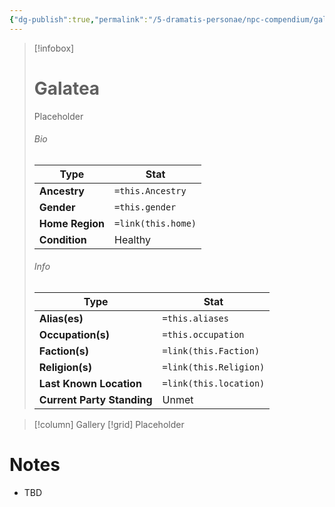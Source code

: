 ```yaml
---
{"dg-publish":true,"permalink":"/5-dramatis-personae/npc-compendium/galatea/","noteIcon":""}
---
```



> [!infobox]
> # Galatea
> Placeholder
> ###### Bio
> Type |  Stat |
> ---|---|
> **Ancestry** | `=this.Ancestry` |
> **Gender** | `=this.gender` |
> **Home Region** | `=link(this.home)` |
> **Condition** | Healthy |
> ###### Info
> Type |  Stat |
> ---|---|
> **Alias(es)** | `=this.aliases` |
> **Occupation(s)** | `=this.occupation` |
> **Faction(s)** | `=link(this.Faction)` |
> **Religion(s)** | `=link(this.Religion)` |
> **Last Known Location** | `=link(this.location)` |
> **Current Party Standing** | Unmet |

> [!column] Gallery 
> [!grid] 
> Placeholder

# Notes

- TBD

